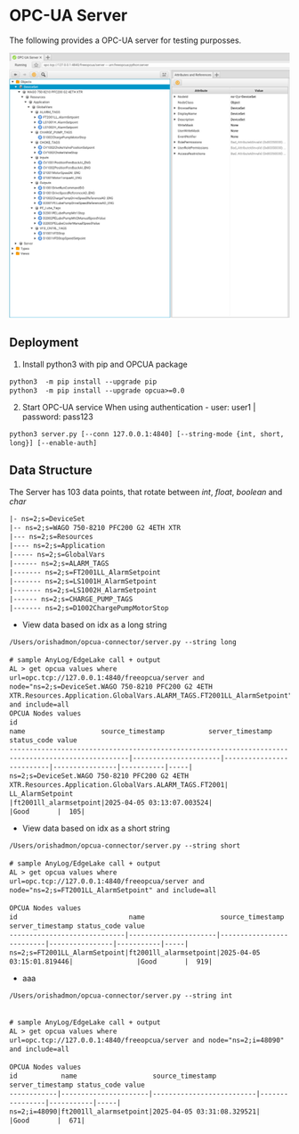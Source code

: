 # OPC-UA Server 
The following provides a OPC-UA server for testing purposses. 

![OPCUA Architecture](opcua_architecture.png)

## Deployment
1. Install python3 with pip and OPCUA package
```shell
python3  -m pip install --upgrade pip 
python3  -m pip install --upgrade opcua>=0.0
```

2. Start OPC-UA service
When using authentication - user: user1 | password: pass123
```shell
python3 server.py [--conn 127.0.0.1:4840] [--string-mode {int, short, long}] [--enable-auth] 
```

## Data Structure
The Server has 103 data points, that rotate between _int_, _float_, _boolean_ and _char_ 
```tree
|- ns=2;s=DeviceSet
|-- ns=2;s=WAGO 750-8210 PFC200 G2 4ETH XTR
|--- ns=2;s=Resources
|---- ns=2;s=Application
|----- ns=2;s=GlobalVars
|------ ns=2;s=ALARM_TAGS
|------- ns=2;s=FT2001LL_AlarmSetpoint
|------- ns=2;s=LS1001H_AlarmSetpoint
|------- ns=2;s=LS1002H_AlarmSetpoint
|------ ns=2;s=CHARGE_PUMP_TAGS
|------- ns=2;s=D1002ChargePumpMotorStop
```

* View data based on idx as a long string
```shell 
/Users/orishadmon/opcua-connector/server.py --string long

# sample AnyLog/EdgeLake call + output
AL > get opcua values where url=opc.tcp://127.0.0.1:4840/freeopcua/server and node="ns=2;s=DeviceSet.WAGO 750-8210 PFC200 G2 4ETH XTR.Resources.Application.GlobalVars.ALARM_TAGS.FT2001LL_AlarmSetpoint" and include=all
OPCUA Nodes values
id                                                                                                   name                   source_timestamp           server_timestamp status_code value 
----------------------------------------------------------------------------------------------------|----------------------|--------------------------|----------------|-----------|-----|
ns=2;s=DeviceSet.WAGO 750-8210 PFC200 G2 4ETH XTR.Resources.Application.GlobalVars.ALARM_TAGS.FT2001|
LL_AlarmSetpoint                                                                                    |ft2001ll_alarmsetpoint|2025-04-05 03:13:07.003524|                |Good       |  105|
```

* View data based on idx as a short string
```shell
/Users/orishadmon/opcua-connector/server.py --string short

# sample AnyLog/EdgeLake call + output
AL > get opcua values where url=opc.tcp://127.0.0.1:4840/freeopcua/server and node="ns=2;s=FT2001LL_AlarmSetpoint" and include=all

OPCUA Nodes values
id                            name                   source_timestamp           server_timestamp status_code value 
-----------------------------|----------------------|--------------------------|----------------|-----------|-----|
ns=2;s=FT2001LL_AlarmSetpoint|ft2001ll_alarmsetpoint|2025-04-05 03:15:01.819446|                |Good       |  919|
```

* aaa
```shell
/Users/orishadmon/opcua-connector/server.py --string int 


# sample AnyLog/EdgeLake call + output
AL > get opcua values where url=opc.tcp://127.0.0.1:4840/freeopcua/server and node="ns=2;i=48090" and include=all

OPCUA Nodes values
id           name                   source_timestamp           server_timestamp status_code value 
------------|----------------------|--------------------------|----------------|-----------|-----|
ns=2;i=48090|ft2001ll_alarmsetpoint|2025-04-05 03:31:08.329521|                |Good       |  671|
```